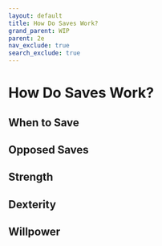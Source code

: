 ```yaml
---
layout: default
title: How Do Saves Work?
grand_parent: WIP
parent: 2e
nav_exclude: true
search_exclude: true
---
```


# How Do Saves Work?

## When to Save

## Opposed Saves

## Strength

## Dexterity

## Willpower